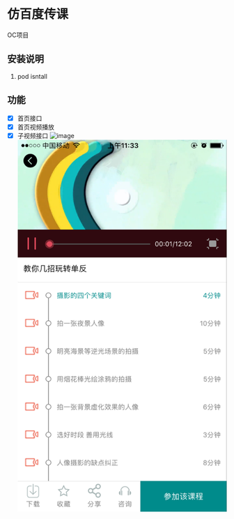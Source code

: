# 仿百度传课
OC项目
## 安装说明
1. pod isntall

## 功能
* [x] 首页接口
* [x] 首页视频播放
* [x] 子视频接口
![image](https://github.com/boyssimple/chuanke/blob/master/images/0FF1D0AACBAF2B211F97D1328996E3BA.png)
![image](https://github.com/boyssimple/chuanke/blob/master/images/AA287FD6A2067ADF15BD90A1088026FA.png)
